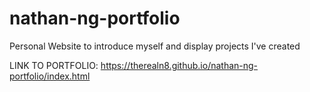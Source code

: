 # nathan-ng-portfolio
Personal Website to introduce myself and display projects I've created

LINK TO PORTFOLIO: https://therealn8.github.io/nathan-ng-portfolio/index.html
